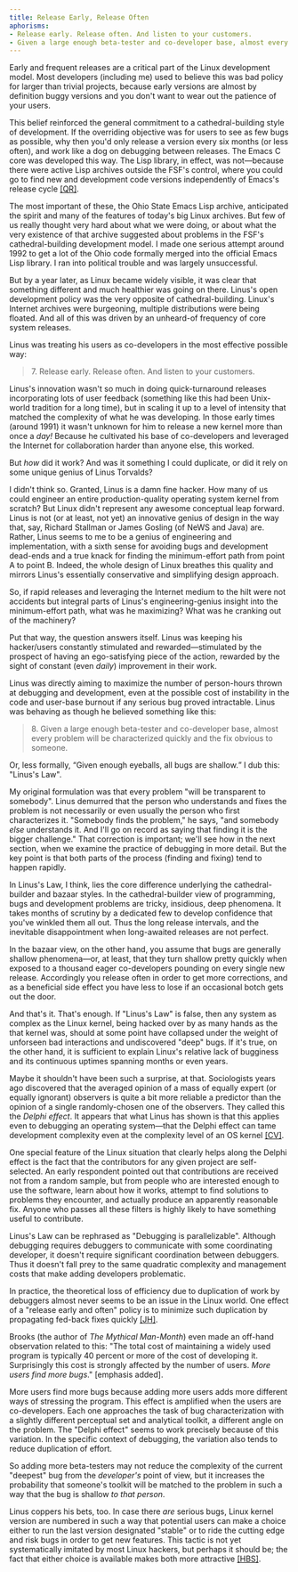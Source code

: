 ```yaml
---
title: Release Early, Release Often
aphorisms:
- Release early. Release often. And listen to your customers.
- Given a large enough beta-tester and co-developer base, almost every problem will be characterized quickly and the fix obvious to someone.
---
```

Early and frequent releases are a critical part of the Linux development model. Most developers (including me) used to believe this was bad policy for larger than trivial projects, because early versions are almost by definition buggy versions and you don't want to wear out the patience of your users.

This belief reinforced the general commitment to a cathedral-building style of development. If the overriding objective was for users to see as few bugs as possible, why then you'd only release a version every six months (or less often), and work like a dog on debugging between releases. The Emacs C core was developed this way. The Lisp library, in effect, was not—because there were active Lisp archives outside the FSF's control, where you could go to find new and development code versions independently of Emacs's release cycle <a id="ref_QR" class="note__ref" href="#note_QR">[QR]</a>.

The most important of these, the Ohio State Emacs Lisp archive, anticipated the spirit and many of the features of today's big Linux archives. But few of us really thought very hard about what we were doing, or about what the very existence of that archive suggested about problems in the FSF's cathedral-building development model. I made one serious attempt around 1992 to get a lot of the Ohio code formally merged into the official Emacs Lisp library. I ran into political trouble and was largely unsuccessful.

But by a year later, as Linux became widely visible, it was clear that something different and much healthier was going on there. Linus's open development policy was the very opposite of cathedral-building. Linux's Internet archives were burgeoning, multiple distributions were being floated. And all of this was driven by an unheard-of frequency of core system releases.

Linus was treating his users as co-developers in the most effective possible way:

<blockquote id="aphorism-7" class="aphorism" data-aphorism-number="7">
	7. Release early. Release often. And listen to your customers.
</blockquote>

Linus's innovation wasn't so much in doing quick-turnaround releases incorporating lots of user feedback (something like this had been Unix-world tradition for a long time), but in scaling it up to a level of intensity that matched the complexity of what he was developing. In those early times (around 1991) it wasn't unknown for him to release a new kernel more than once a _day!_ Because he cultivated his base of co-developers and leveraged the Internet for collaboration harder than anyone else, this worked.

But _how_ did it work? And was it something I could duplicate, or did it rely on some unique genius of Linus Torvalds?

I didn't think so. Granted, Linus is a damn fine hacker. How many of us could engineer an entire production-quality operating system kernel from scratch? But Linux didn't represent any awesome conceptual leap forward. Linus is not (or at least, not yet) an innovative genius of design in the way that, say, Richard Stallman or James Gosling (of NeWS and Java) are. Rather, Linus seems to me to be a genius of engineering and implementation, with a sixth sense for avoiding bugs and development dead-ends and a true knack for finding the minimum-effort path from point A to point B. Indeed, the whole design of Linux breathes this quality and mirrors Linus's essentially conservative and simplifying design approach.

So, if rapid releases and leveraging the Internet medium to the hilt were not accidents but integral parts of Linus's engineering-genius insight into the minimum-effort path, what was he maximizing? What was he cranking out of the machinery?

Put that way, the question answers itself. Linus was keeping his hacker/users constantly stimulated and rewarded—stimulated by the prospect of having an ego-satisfying piece of the action, rewarded by the sight of constant (even _daily_) improvement in their work.

Linus was directly aiming to maximize the number of person-hours thrown at debugging and development, even at the possible cost of instability in the code and user-base burnout if any serious bug proved intractable. Linus was behaving as though he believed something like this:

<blockquote id="aphorism-8" class="aphorism" data-aphorism-number="8">
	8. Given a large enough beta-tester and co-developer base, almost every problem will be characterized quickly and the fix obvious to someone.
</blockquote>

Or, less formally, <q>Given enough eyeballs, all bugs are shallow.</q> I dub this: "Linus's Law".

My original formulation was that every problem "will be transparent to somebody". Linus demurred that the person who understands and fixes the problem is not necessarily or even usually the person who first characterizes it. "Somebody finds the problem," he says, "and somebody _else_ understands it. And I'll go on record as saying that finding it is the bigger challenge." That correction is important; we'll see how in the next section, when we examine the practice of debugging in more detail. But the key point is that both parts of the process (finding and fixing) tend to happen rapidly.

In Linus's Law, I think, lies the core difference underlying the cathedral-builder and bazaar styles. In the cathedral-builder view of programming, bugs and development problems are tricky, insidious, deep phenomena. It takes months of scrutiny by a dedicated few to develop confidence that you've winkled them all out. Thus the long release intervals, and the inevitable disappointment when long-awaited releases are not perfect.

In the bazaar view, on the other hand, you assume that bugs are generally shallow phenomena—or, at least, that they turn shallow pretty quickly when exposed to a thousand eager co-developers pounding on every single new release. Accordingly you release often in order to get more corrections, and as a beneficial side effect you have less to lose if an occasional botch gets out the door.

And that's it. That's enough. If "Linus's Law" is false, then any system as complex as the Linux kernel, being hacked over by as many hands as the that kernel was, should at some point have collapsed under the weight of unforseen bad interactions and undiscovered "deep" bugs. If it's true, on the other hand, it is sufficient to explain Linux's relative lack of bugginess and its continuous uptimes spanning months or even years.

Maybe it shouldn't have been such a surprise, at that. Sociologists years ago discovered that the averaged opinion of a mass of equally expert (or equally ignorant) observers is quite a bit more reliable a predictor than the opinion of a single randomly-chosen one of the observers. They called this the _Delphi effect_. It appears that what Linus has shown is that this applies even to debugging an operating system—that the Delphi effect can tame development complexity even at the complexity level of an OS kernel <a id="ref_CV" class="note__ref" href="#note_CV">[CV]</a>.

One special feature of the Linux situation that clearly helps along the Delphi effect is the fact that the contributors for any given project are self-selected. An early respondent pointed out that contributions are received not from a random sample, but from people who are interested enough to use the software, learn about how it works, attempt to find solutions to problems they encounter, and actually produce an apparently reasonable fix. Anyone who passes all these filters is highly likely to have something useful to contribute.

Linus's Law can be rephrased as "Debugging is parallelizable". Although debugging requires debuggers to communicate with some coordinating developer, it doesn't require significant coordination between debuggers. Thus it doesn't fall prey to the same quadratic complexity and management costs that make adding developers problematic.

In practice, the theoretical loss of efficiency due to duplication of work by debuggers almost never seems to be an issue in the Linux world. One effect of a "release early and often" policy is to minimize such duplication by propagating fed-back fixes quickly <a id="ref_JH" class="note__ref" href="#note_JH">[JH]</a>.

Brooks (the author of _The Mythical Man-Month_) even made an off-hand observation related to this: "The total cost of maintaining a widely used program is typically 40 percent or more of the cost of developing it. Surprisingly this cost is strongly affected by the number of users. _More users find more bugs_." [emphasis added].

More users find more bugs because adding more users adds more different ways of stressing the program. This effect is amplified when the users are co-developers. Each one approaches the task of bug characterization with a slightly different perceptual set and analytical toolkit, a different angle on the problem. The "Delphi effect" seems to work precisely because of this variation. In the specific context of debugging, the variation also tends to reduce duplication of effort.

So adding more beta-testers may not reduce the complexity of the current "deepest" bug from the _developer's_ point of view, but it increases the probability that someone's toolkit will be matched to the problem in such a way that the bug is shallow _to that person_.

Linus coppers his bets, too. In case there _are_ serious bugs, Linux kernel version are numbered in such a way that potential users can make a choice either to run the last version designated "stable" or to ride the cutting edge and risk bugs in order to get new features. This tactic is not yet systematically imitated by most Linux hackers, but perhaps it should be; the fact that either choice is available makes both more attractive <a id="ref_HBS" class="note__ref" href="#note_HBS">[HBS]</a>.
